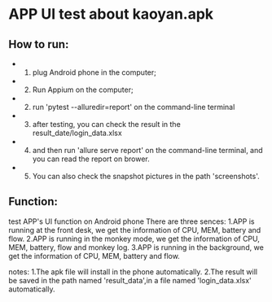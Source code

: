 # APP UI test about kaoyan.apk
## How to run:
- 1. plug Android phone in the computer;
- 2. Run Appium on the computer;
- 2. run 'pytest --alluredir=report' on the command-line terminal
- 3. after testing, you can check the result in the result_date/login_data.xlsx
- 4. and then run 'allure serve report' on the command-line terminal, and you can read the report on brower.
- 5. You can also check the snapshot pictures in the path 'screenshots'.

## Function:
test APP's UI function on Android phone
There are three sences:
 1.APP is running at the front desk, we get the information of CPU, MEM, battery and flow.
 2.APP is running in the monkey mode, we get the information of CPU, MEM, battery, flow and monkey log.
 3.APP is running in the background, we get the information of CPU, MEM, battery and flow.

notes:
1.The apk file will install in the phone automatically.
2.The result will be saved in the path named 'result_data',in a file named 'login_data.xlsx' automatically.

